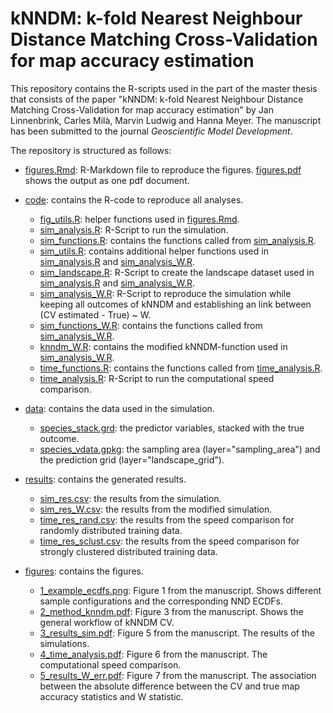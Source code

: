 ﻿# kNNDM: k-fold Nearest Neighbour Distance Matching Cross-Validation for map accuracy estimation

This repository contains the R-scripts used in the part of the master thesis that consists of the paper "kNNDM: k-fold Nearest Neighbour Distance Matching Cross-Validation for map accuracy estimation" by Jan Linnenbrink, Carles Milà, Marvin Ludwig and Hanna Meyer. The manuscript has been submitted to the journal *Geoscientific Model Development*.

The repository is structured as follows:

* [figures.Rmd](figures.Rmd): R-Markdown file to reproduce the figures. [figures.pdf](figures.pdf) shows the output as one pdf document.

* [code](code/): contains the R-code to reproduce all analyses.
	* [fig_utils.R](code/figures_utils.R): helper functions used in [figures.Rmd](figures.Rmd).
	* [sim_analysis.R](code/sim_analysis.R): R-Script to run the simulation.
	* [sim_functions.R](code/sim_functions.R): contains the functions called from [sim_analysis.R](code/sim_analysis.R).
	* [sim_utils.R](code/sim_utils.R): contains additional helper functions used in [sim_analysis.R](code/sim_analysis.R) and [sim_analysis_W.R](code/sim_analysis_W.R).
	* [sim_landscape.R](code/sim_landscape.R): R-Script to create the landscape dataset used in [sim_analysis.R](code/sim_analysis.R) and [sim_analysis_W.R](code/sim_analysis_W.R).
	* [sim_analysis_W.R](code/sim_analysis_W.R): R-Script to reproduce the simulation while keeping all outcomes of kNNDM and establishing an link between (CV estimated - True) ~ W.
	* [sim_functions_W.R](code/sim_functions_W.R): contains the functions called from [sim_analysis_W.R](code/sim_analysis_W.R).
	* [knndm_W.R](code/knndm_W.R): contains the modified kNNDM-function used in [sim_analysis_W.R](code/sim_analysis_W.R).
	* [time_functions.R](code/time_functions.R): contains the functions called from [time_analysis.R](code/time_analysis.R).
	* [time_analysis.R](code/time_analysis.R):  R-Script to run the computational speed comparison.

* [data](data/): contains the data used in the simulation.
	* [species_stack.grd](data/species_stack.grd): the predictor variables, stacked with the true outcome.
	* [species_vdata.gpkg](data/species_vdata.gpkg): the sampling area (layer="sampling_area") and the prediction grid (layer="landscape_grid").

* [results](results/): contains the generated results.
	* [sim_res.csv](results/sim_res.csv): the results from the simulation.
	* [sim_res_W.csv](results/sim_res_W.csv): the results from the modified simulation.
	* [time_res_rand.csv](results/time_res_rand.csv): the results from the speed comparison for randomly distributed training data.
	* [time_res_sclust.csv](results/time_res_sclust.csv): the results from the speed comparison for strongly clustered distributed training data.

* [figures](figures/): contains the figures.
	* [1_example_ecdfs.png](figures/1_example_ecdfs.png): Figure 1 from the manuscript. Shows different sample configurations and the corresponding NND ECDFs.
	* [2_method_knndm.pdf](figures/2_method_knndm.pdf): Figure 3 from the manuscript. Shows the general workflow of kNNDM CV.
	* [3_results_sim.pdf](figures/3_results_sim.pdf): Figure 5 from the manuscript. The results of the simulations.
	* [4_time_analysis.pdf](figures/4_time_analysis.pdf): Figure 6 from the manuscript. The computational speed comparison.
	* [5_results_W_err.pdf](figures/5_results_W_err.pdf): Figure 7 from the manuscript. The association between the absolute difference between the CV and true map accuracy statistics and W statistic.
